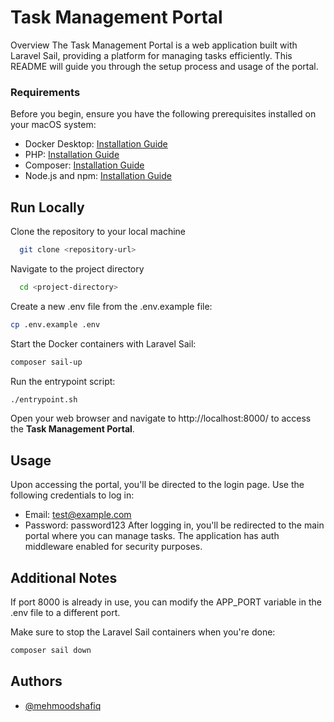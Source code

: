 
# Task Management Portal
Overview
The Task Management Portal is a web application built with Laravel Sail, providing a platform for managing tasks efficiently. This README will guide you through the setup process and usage of the portal.

### Requirements 

Before you begin, ensure you have the following prerequisites installed on your macOS system:

* Docker Desktop: [Installation Guide](https://docs.docker.com/desktop/)
* PHP: [Installation Guide](https://www.php.net/manual/en/install.php)
* Composer: [Installation Guide](https://getcomposer.org/download/)
* Node.js and npm: [Installation Guide](https://nodejs.org/en/download)


## Run Locally

Clone the repository to your local machine

```bash
  git clone <repository-url>
```

Navigate to the project directory

```bash
  cd <project-directory>
```
Create a new .env file from the .env.example file:

```bash
cp .env.example .env
```

Start the Docker containers with Laravel Sail:

```bash
composer sail-up
```

Run the entrypoint script:

```bash
./entrypoint.sh
```

Open your web browser and navigate to http://localhost:8000/ to access the **Task Management Portal**.

## Usage
Upon accessing the portal, you'll be directed to the login page. Use the following credentials to log in:

* Email: test@example.com
* Password: password123
After logging in, you'll be redirected to the main portal where you can manage tasks. The application has auth middleware enabled for security purposes.

## Additional Notes
If port 8000 is already in use, you can modify the APP_PORT variable in the .env file to a different port.

Make sure to stop the Laravel Sail containers when you're done:

```bash
composer sail down
```





## Authors

- [@mehmoodshafiq]()

